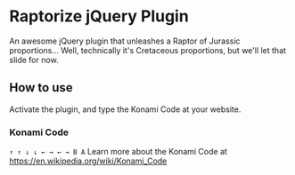 Raptorize jQuery Plugin
=========

An awesome jQuery plugin that unleashes a Raptor of Jurassic proportions...
Well, technically it's Cretaceous proportions, but we'll let that slide for now.


How to use
------------

Activate the plugin, and type the Konami Code at your website.


### Konami Code
`↑ ↑ ↓ ↓ ← → ← → B A`
Learn more about the Konami Code at https://en.wikipedia.org/wiki/Konami_Code
